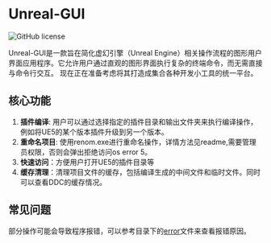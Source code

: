 # Unreal-GUI

![GitHub license](https://img.shields.io/github/license/G-POPLO/unreal-GUI.svg) 

Unreal-GUI是一款旨在简化虚幻引擎（Unreal Engine）相关操作流程的图形用户界面应用程序。它允许用户通过直观的图形界面执行复杂的终端命令，而无需直接与命令行交互。
现在正在准备考虑将其打造成集合各种开发小工具的统一平台。

## 核心功能

1. **插件编译**: 用户可以通过选择指定的插件目录和输出文件夹来执行编译操作，例如将UE5的某个版本插件升级到另一个版本。
2. **重命名项目**: 使用renom.exe进行重命名操作，详情方法见readme,需要管理员权限，否则会弹出拒绝访问os error 5。
3. **快速访问**：方便用户打开UE5的插件目录等
4. **缓存清理**：清理项目文件的缓存，包括编译生成的中间文件和临时文件。同时可以查看DDC的缓存情况。

## 常见问题
部分操作可能会导致程序报错，可以参考目录下的[error](https://github.com/G-POPLO/unreal-GUI/blob/master/error.md)文件来查看报错原因。




